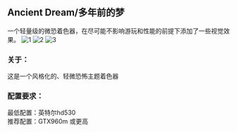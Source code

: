 ## Ancient Dream/多年前的梦
一个轻量级的微恐着色器，在尽可能不影响游玩和性能的前提下添加了一些视觉效果。
![1](https://cdn.modrinth.com/data/cached_images/5368a466979e7b587d0dcc972af494c29c725825.jpeg)
![2](https://cdn.modrinth.com/data/cached_images/03d0a19f2e6d1e7c30eab3e86f9e6531372b1190.jpeg)
![3](https://cdn.modrinth.com/data/cached_images/660c5d7b6c4aafa9acdab873c2648c28f1aaf7b3.jpeg)

### 关于：
这是一个风格化的、轻微恐怖主题着色器

### 配置要求：
最低配置：英特尔hd530  
推荐配置：GTX960m 或更高
